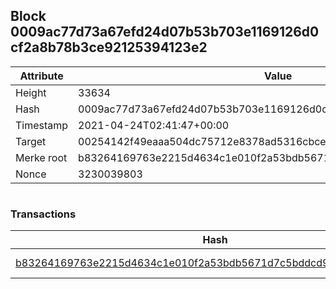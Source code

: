 ## Block 0009ac77d73a67efd24d07b53b703e1169126d0cf2a8b78b3ce92125394123e2

Attribute | Value
--- | ---
Height | 33634
Hash | 0009ac77d73a67efd24d07b53b703e1169126d0cf2a8b78b3ce92125394123e2
Timestamp | 2021-04-24T02:41:47+00:00
Target | 00254142f49eaaa504dc75712e8378ad5316cbcead634704b3734b6271167cc4
Merke root | b83264169763e2215d4634c1e010f2a53bdb5671d7c5bddcd9415afc08331261
Nonce | 3230039803

```

```

### Transactions

Hash | Amount
--- | ---
[b83264169763e2215d4634c1e010f2a53bdb5671d7c5bddcd9415afc08331261](b83264169763e2215d4634c1e010f2a53bdb5671d7c5bddcd9415afc08331261.md) | 10.00000000 SKEPTI 
